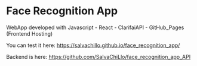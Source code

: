 # Face Recognition App

WebApp developed with Javascript - React - ClarifaiAPI - GitHub_Pages (Frontend Hosting)

You can test it here: https://salvachillo.github.io/face_recognition_app/

Backend is here: https://github.com/SalvaChiLlo/face_recognition_app_API
